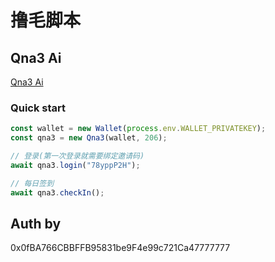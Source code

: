# 撸毛脚本

## Qna3 Ai

[Qna3 Ai](https://qna3.ai/)

### Quick start
```js
const wallet = new Wallet(process.env.WALLET_PRIVATEKEY);
const qna3 = new Qna3(wallet, 206);

// 登录(第一次登录就需要绑定邀请码)
await qna3.login("78yppP2H");

// 每日签到
await qna3.checkIn();

```


## Auth by

0x0fBA766CBBFFB95831be9F4e99c721Ca47777777
